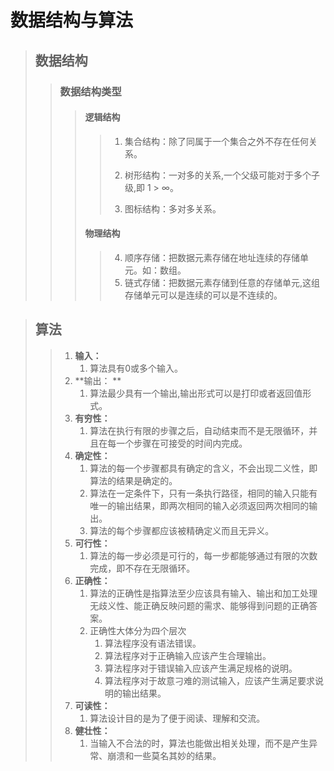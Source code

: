 # 数据结构与算法
> ## 数据结构
> >### 数据结构类型
> >>#### 逻辑结构
> >>
> >>>1. 集合结构：除了同属于一个集合之外不存在任何关系。
> >>>
> >>>2. 树形结构：一对多的关系,一个父级可能对于多个子级,即 1 > ∞。
> >>>
> >>>3. 图标结构：多对多关系。
> >>>
> >>#### 物理结构
> >>>
> >>>4. 顺序存储：把数据元素存储在地址连续的存储单元。如：数组。
> >>>5. 链式存储：把数据元素存储到任意的存储单元,这组存储单元可以是连续的可以是不连续的。
> >
> >

> ## 算法
>
> > 1. **输入：**
> >    1. 算法具有0或多个输入。
> > 2. **输出： **
> >    1. 算法最少具有一个输出,输出形式可以是打印或者返回值形式。
> > 3. **有穷性：**
> >    1. 算法在执行有限的步骤之后，自动结束而不是无限循环，并且在每一个步骤在可接受的时间内完成。
> > 4. **确定性：**
> >    1. 算法的每一个步骤都具有确定的含义，不会出现二义性，即算法的结果是确定的。
> >    2. 算法在一定条件下，只有一条执行路径，相同的输入只能有唯一的输出结果，即两次相同的输入必须返回两次相同的输出。
> >    3. 算法的每个步骤都应该被精确定义而且无异义。
> > 5. **可行性：**
> >    1. 算法的每一步必须是可行的，每一步都能够通过有限的次数完成，即不存在无限循环。
> > 6. **正确性：**
> >    1. 算法的正确性是指算法至少应该具有输入、输出和加工处理无歧义性、能正确反映问题的需求、能够得到问题的正确答案。
> >    2. 正确性大体分为四个层次
> >       1. 算法程序没有语法错误。
> >       2. 算法程序对于正确输入应该产生合理输出。
> >       3. 算法程序对于错误输入应该产生满足规格的说明。
> >       4. 算法程序对于故意刁难的测试输入，应该产生满足要求说明的输出结果。
> > 7. **可读性：**
> >    1. 算法设计目的是为了便于阅读、理解和交流。
> > 8. **健壮性：**
> >    1. 当输入不合法的时，算法也能做出相关处理，而不是产生异常、崩溃和一些莫名其妙的结果。
